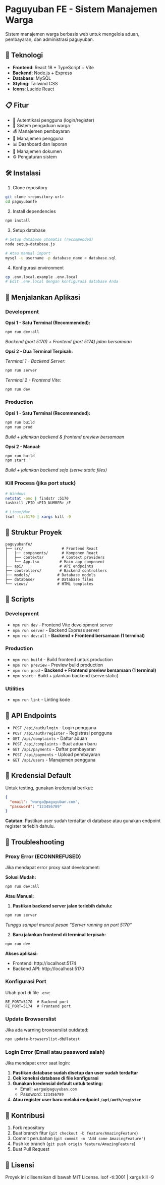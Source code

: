 # Paguyuban FE - Sistem Manajemen Warga

Sistem manajemen warga berbasis web untuk mengelola aduan, pembayaran, dan administrasi paguyuban.

## 🚀 Teknologi

- **Frontend**: React 18 + TypeScript + Vite
- **Backend**: Node.js + Express
- **Database**: MySQL
- **Styling**: Tailwind CSS
- **Icons**: Lucide React

## 📋 Fitur

- 🔐 Autentikasi pengguna (login/register)
- 📝 Sistem pengaduan warga
- 💰 Manajemen pembayaran
- 👥 Manajemen pengguna
- 📊 Dashboard dan laporan
- 📄 Manajemen dokumen
- ⚙️ Pengaturan sistem

## 🛠️ Instalasi

1. Clone repository
```bash
git clone <repository-url>
cd paguyubanfe
```

2. Install dependencies
```bash
npm install
```

3. Setup database
```bash
# Setup database otomatis (recommended)
node setup-database.js

# Atau manual import
mysql -u username -p database_name < database.sql
```

4. Konfigurasi environment
```bash
cp .env.local.example .env.local
# Edit .env.local dengan konfigurasi database Anda
```

## 🚀 Menjalankan Aplikasi

### Development

**Opsi 1 - Satu Terminal (Recommended):**
```bash
npm run dev:all
```
*Backend (port 5170) + Frontend (port 5174) jalan bersamaan*

**Opsi 2 - Dua Terminal Terpisah:**

*Terminal 1 - Backend Server:*
```bash
npm run server
```

*Terminal 2 - Frontend Vite:*
```bash
npm run dev
```

### Production

**Opsi 1 - Satu Terminal (Recommended):**
```bash
npm run build
npm run prod
```
*Build + jalankan backend & frontend preview bersamaan*

**Opsi 2 - Manual:**
```bash
npm run build
npm start
```
*Build + jalankan backend saja (serve static files)*

### Kill Process (jika port stuck)
```bash
# Windows
netstat -ano | findstr :5170
taskkill /PID <PID_NUMBER> /F

# Linux/Mac
lsof -ti:5170 | xargs kill -9
```

## 📁 Struktur Proyek

```
paguyubanfe/
├── src/                 # Frontend React
│   ├── components/      # Komponen React
│   ├── contexts/        # Context providers
│   └── App.tsx         # Main app component
├── api/                # API endpoints
├── controllers/        # Backend controllers
├── models/            # Database models
├── database/          # Database files
└── views/             # HTML templates
```

## 🔧 Scripts

### Development
- `npm run dev` - Frontend Vite development server
- `npm run server` - Backend Express server
- `npm run dev:all` - **Backend + Frontend bersamaan (1 terminal)**

### Production
- `npm run build` - Build frontend untuk production
- `npm run preview` - Preview build production
- `npm run prod` - **Backend + Frontend preview bersamaan (1 terminal)**
- `npm start` - Build + jalankan backend (serve static)

### Utilities
- `npm run lint` - Linting kode

## 📝 API Endpoints

- `POST /api/auth/login` - Login pengguna
- `POST /api/auth/register` - Registrasi pengguna
- `GET /api/complaints` - Daftar aduan
- `POST /api/complaints` - Buat aduan baru
- `GET /api/payments` - Daftar pembayaran
- `POST /api/payments` - Upload pembayaran
- `GET /api/users` - Manajemen pengguna

## 🔑 Kredensial Default

Untuk testing, gunakan kredensial berikut:
```json
{
  "email": "warga@paguyuban.com",
  "password": "123456789"
}
```

**Catatan**: Pastikan user sudah terdaftar di database atau gunakan endpoint register terlebih dahulu.

## 🔧 Troubleshooting

### Proxy Error (ECONNREFUSED)
Jika mendapat error proxy saat development:

**Solusi Mudah:**
```bash
npm run dev:all
```

**Atau Manual:**
1. **Pastikan backend server jalan terlebih dahulu:**
```bash
npm run server
```
*Tunggu sampai muncul pesan "Server running on port 5170"*

2. **Baru jalankan frontend di terminal terpisah:**
```bash
npm run dev
```

**Akses aplikasi:**
- Frontend: http://localhost:5174
- Backend API: http://localhost:5170

### Konfigurasi Port
Ubah port di file `.env`:
```env
BE_PORT=5170  # Backend port
FE_PORT=5174  # Frontend port
```

### Update Browserslist
Jika ada warning browserslist outdated:
```bash
npx update-browserslist-db@latest
```

### Login Error (Email atau password salah)
Jika mendapat error saat login:

1. **Pastikan database sudah disetup dan user sudah terdaftar**
2. **Cek koneksi database di file konfigurasi**
3. **Gunakan kredensial default untuk testing:**
   - Email: `warga@paguyuban.com`
   - Password: `123456789`
4. **Atau register user baru melalui endpoint `/api/auth/register`**

## 🤝 Kontribusi

1. Fork repository
2. Buat branch fitur (`git checkout -b feature/AmazingFeature`)
3. Commit perubahan (`git commit -m 'Add some AmazingFeature'`)
4. Push ke branch (`git push origin feature/AmazingFeature`)
5. Buat Pull Request

## 📄 Lisensi

Proyek ini dilisensikan di bawah MIT License.
lsof -ti:3001 | xargs kill -9